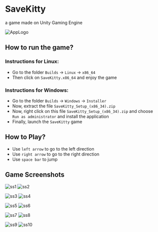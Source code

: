 # SaveKitty
a game made on Unity Gaming Engine

![AppLogo](https://github.com/kmranrg/SaveKitty/blob/main/Assets/Assets/UI/AppLogo.png)

## How to run the game?

### Instructions for Linux:
+ Go to the folder `Builds` -> `Linux` -> `x86_64`
+ Then click on `SaveKitty.x86_64` and enjoy the game

### Instructions for Windows:
+ Go to the folder `Builds` -> `Windows` -> `Installer`
+ Now, extract the file `SaveKitty_Setup_(x86_34).zip`
+ Now, right click on this file `SaveKitty_Setup_(x86_34).zip` and choose `Run as administrator` and install the application
+ Finally, launch the `SaveKitty` game

## How to Play?
+ Use `left arrow` to go to the left direction
+ Use `right arrow` to go to the right direction
+ Use `space bar` to jump

## Game Screenshots
![ss1](https://github.com/kmranrg/SaveKitty/blob/main/Screenshots/ss1.png) ![ss2](https://github.com/kmranrg/SaveKitty/blob/main/Screenshots/ss2.png)

![ss3](https://github.com/kmranrg/SaveKitty/blob/main/Screenshots/ss3.png) ![ss4](https://github.com/kmranrg/SaveKitty/blob/main/Screenshots/ss4.png)

![ss5](https://github.com/kmranrg/SaveKitty/blob/main/Screenshots/ss5.png) ![ss6](https://github.com/kmranrg/SaveKitty/blob/main/Screenshots/ss6.png)

![ss7](https://github.com/kmranrg/SaveKitty/blob/main/Screenshots/ss7.png) ![ss8](https://github.com/kmranrg/SaveKitty/blob/main/Screenshots/ss8.png)

![ss9](https://github.com/kmranrg/SaveKitty/blob/main/Screenshots/ss9.png) ![ss10](https://github.com/kmranrg/SaveKitty/blob/main/Screenshots/ss10.png)
